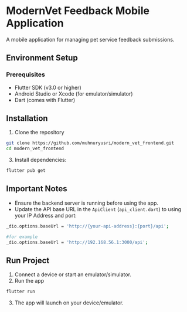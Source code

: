 # ModernVet Feedback Mobile Application

A mobile application for managing pet service feedback submissions.

## Environment Setup

### Prerequisites
- Flutter SDK (v3.0 or higher)
- Android Studio or Xcode (for emulator/simulator)
- Dart (comes with Flutter)

## Installation
1. Clone the repository
```bash
git clone https://github.com/muhnuryusri/modern_vet_frontend.git
cd modern_vet_frontend
```
3. Install dependencies:
```bash
flutter pub get
```

## Important Notes
- Ensure the backend server is running before using the app.
- Update the API base URL in the ``ApiClient`` (``api_client.dart``) to using your IP Address and port:
```bash
_dio.options.baseUrl = 'http://{your-api-address}:{port}/api';

#for example
_dio.options.baseUrl = 'http://192.168.56.1:3000/api';
```

## Run Project
1. Connect a device or start an emulator/simulator.
2. Run the app
```bash
flutter run
```
3. The app will launch on your device/emulator.
